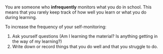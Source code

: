 You are someone who **infrequently** monitors what you do in school. This means that you rarely keep track of how well you learn or what you do during learning.  

To increase the frequency of your self-monitoring:   

1.	Ask yourself questions (Am I learning the material? Is anything getting in the way of my learning?) 
2.	Write down or record things that you do well and that you struggle to do.
